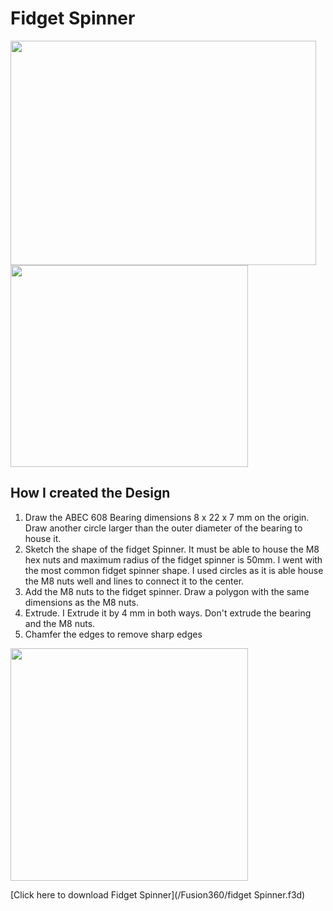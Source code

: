# Fidget Spinner

<img src="/EP1000/images/FidgetSpinner/fidget_spinner.png" style="width:488.5px;height:359px;">

<img src="/EP1000/images/FidgetSpinner/fidget_spinner_top.png" style="width:380px;height:323px;">

## How I created the Design
1. Draw the ABEC 608 Bearing dimensions 8 x 22 x 7 mm on the origin. Draw another circle larger than the outer diameter of the bearing to house it.
2. Sketch the shape of the fidget Spinner. It must be able to house the M8 hex nuts and maximum radius of the fidget spinner is 50mm. I went with the most common fidget spinner shape. I used circles as it is able house the M8 nuts well and lines to connect it to the center.
3. Add the M8 nuts to the fidget spinner. Draw a polygon with the same dimensions as the M8 nuts.
4. Extrude. I Extrude it by 4 mm in both ways. Don't extrude the bearing and the M8 nuts.
5. Chamfer the edges to remove sharp edges

<img src="/EP1000/images/FidgetSpinner/fidgetspinner_sketch.png" style="width:380px;height:372.5px;"><br>

[Click here to download Fidget Spinner](/Fusion360/fidget Spinner.f3d)
